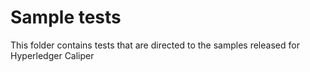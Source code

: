 # Sample tests

This folder contains tests that are directed to the samples released for Hyperledger Caliper




